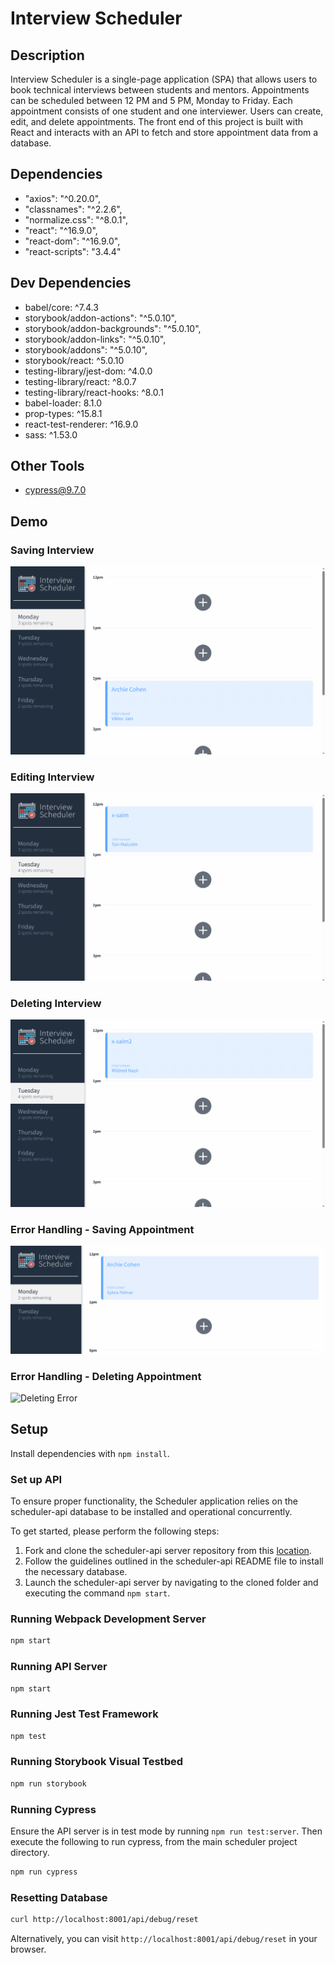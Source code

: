 # Interview Scheduler

## Description 

Interview Scheduler is a single-page application (SPA) that allows users to book technical interviews between students and mentors. Appointments can be scheduled between 12 PM and 5 PM, Monday to Friday. Each appointment consists of one student and one interviewer. Users can create, edit, and delete appointments. The front end of this project is built with React and interacts with an API to fetch and store appointment data from a database.


## Dependencies 

- "axios": "^0.20.0",
- "classnames": "^2.2.6",
- "normalize.css": "^8.0.1",
- "react": "^16.9.0",
- "react-dom": "^16.9.0",
- "react-scripts": "3.4.4"

## Dev Dependencies
- babel/core: ^7.4.3
- storybook/addon-actions": "^5.0.10",
- storybook/addon-backgrounds": "^5.0.10",
- storybook/addon-links": "^5.0.10",
- storybook/addons": "^5.0.10",
- storybook/react: ^5.0.10
- testing-library/jest-dom: ^4.0.0
- testing-library/react: ^8.0.7
- testing-library/react-hooks: ^8.0.1
- babel-loader: 8.1.0
- prop-types: ^15.8.1
- react-test-renderer: ^16.9.0
- sass: ^1.53.0

## Other Tools
- cypress@9.7.0

## Demo

### Saving Interview
![Saving Appointment](https://github.com/x-saim/scheduler/blob/master/docs/SaveInterview.gif?raw=true)

### Editing Interview
![Editing Appointment](https://github.com/x-saim/scheduler/blob/master/docs/EditInterview.gif?raw=true)

### Deleting Interview
![Deleting Appointment](https://github.com/x-saim/scheduler/blob/master/docs/DeleteInterview.gif?raw=true)

### Error Handling - Saving Appointment
![Saving Error](https://github.com/x-saim/scheduler/blob/master/docs/SaveError.gif?raw=true)

### Error Handling - Deleting Appointment
![Deleting Error](hhttps://github.com/x-saim/scheduler/blob/master/docs/DeleteError.gif?raw=true)


## Setup

Install dependencies with `npm install`.

### Set up API
To ensure proper functionality, the Scheduler application relies on the scheduler-api database to be installed and operational concurrently.

To get started, please perform the following steps:

1. Fork and clone the scheduler-api server repository from this [location](https://github.com/lighthouse-labs/scheduler-api).
2. Follow the guidelines outlined in the scheduler-api README file to install the necessary database.
3. Launch the scheduler-api server by navigating to the cloned folder and executing the command `npm start`.

### Running Webpack Development Server

```sh
npm start
```

### Running API Server

```sh
npm start
```

### Running Jest Test Framework

```sh
npm test
```

### Running Storybook Visual Testbed

```sh
npm run storybook
```

### Running Cypress
Ensure the API server is in test mode by running `npm run test:server`. Then execute the following to run cypress, from the main scheduler project directory.

```sh
npm run cypress
```

### Resetting Database

```sh
curl http://localhost:8001/api/debug/reset
```
Alternatively, you can visit `http://localhost:8001/api/debug/reset` in your browser.